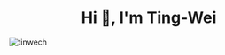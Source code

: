 <h1 align="center">Hi 👋, I'm Ting-Wei</h1>

<p><img align="left" src="https://github-readme-stats.vercel.app/api/top-langs?username=tinwech&show_icons=true&theme=dark&locale=en&layout=compact" alt="tinwech" /></p>
